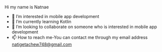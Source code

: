 Hi my name is Natnae
- 👀 I’m interested in mobile app development
- 🌱 I’m currently learning Kotlin
- 💞️ I’m looking to collaborate on someone who is interested in mobile app development
- 📫 How to reach me-You can contact me through my email address natigetachew748@gmail.com
<!---
Natole133/Natnael is a ✨ special ✨ repository because its `README.md` (this file) appears on your GitHub profile.
You can click the Preview link to take a look at your changes.
--->
